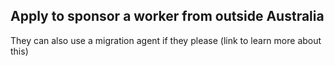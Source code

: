 ## Apply to sponsor a worker from outside Australia

They can also use a migration agent if they please (link to learn more about this)
